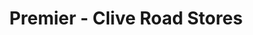 ---
title: "Premier - Clive Road Stores"
url: /cardiff/premier-clive-road-stores/
shop: convenience
---